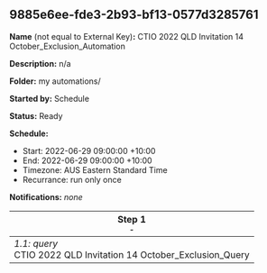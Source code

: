 ## 9885e6ee-fde3-2b93-bf13-0577d3285761

**Name** (not equal to External Key)**:** CTIO 2022 QLD Invitation 14 October_Exclusion_Automation

**Description:** n/a

**Folder:** my automations/

**Started by:** Schedule

**Status:** Ready

**Schedule:**

* Start: 2022-06-29 09:00:00 +10:00
* End: 2022-06-29 09:00:00 +10:00
* Timezone: AUS Eastern Standard Time
* Recurrance: run only once

**Notifications:** _none_


| Step 1<br>_<small>-</small>_ |
| --- |
| _1.1: query_<br>CTIO 2022 QLD Invitation 14 October_Exclusion_Query |
